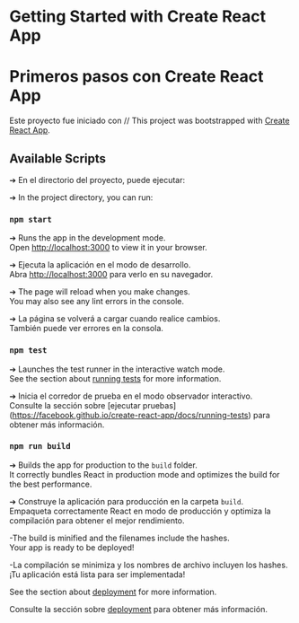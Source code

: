 # Getting Started with Create React App
# Primeros pasos con Create React App

Este proyecto fue iniciado con // 
This project was bootstrapped with [Create React App](https://github.com/facebook/create-react-app).


## Available Scripts

➔ En el directorio del proyecto, puede ejecutar:

➔ In the project directory, you can run:


### `npm start`

➔ Runs the app in the development mode.\
    Open [http://localhost:3000](http://localhost:3000) to view it in your browser.

➔ Ejecuta la aplicación en el modo de desarrollo.\
    Abra [http://localhost:3000](http://localhost:3000) para verlo en su navegador.

➔ The page will reload when you make changes.\
    You may also see any lint errors in the console.

➔ La página se volverá a cargar cuando realice cambios.\
    También puede ver errores en la consola.

### `npm test`

➔ Launches the test runner in the interactive watch mode.\
See the section about [running tests](https://facebook.github.io/create-react-app/docs/running-tests) for more information.

➔ Inicia el corredor de prueba en el modo observador interactivo.\
Consulte la sección sobre [ejecutar pruebas] (https://facebook.github.io/create-react-app/docs/running-tests) para obtener más información.

### `npm run build`

➔ Builds the app for production to the `build` folder.\
It correctly bundles React in production mode and optimizes the build for the best performance.

➔ Construye la aplicación para producción en la carpeta `build`.\
Empaqueta correctamente React en modo de producción y optimiza la compilación para obtener el mejor rendimiento.

 -The build is minified and the filenames include the hashes.\
Your app is ready to be deployed!

 -La compilación se minimiza y los nombres de archivo incluyen los hashes.\
¡Tu aplicación está lista para ser implementada!

See the section about [deployment](https://facebook.github.io/create-react-app/docs/deployment) for more information.

Consulte la sección sobre [deployment](https://facebook.github.io/create-react-app/docs/deployment) para obtener más información.

